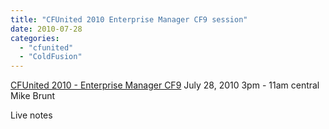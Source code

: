```yaml
---
title: "CFUnited 2010 Enterprise Manager CF9 session"
date: 2010-07-28
categories: 
  - "cfunited"
  - "ColdFusion"
---
```


[CFUnited 2010 - Enterprise Manager CF9](https://docs.google.com/document/pub?id=18ny8i1xrPlkFXaJh89wYMUpGF8FWr6e_KmX35FK8k8c) July 28, 2010 3pm - 11am central Mike Brunt

Live notes
